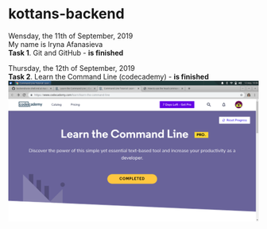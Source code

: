 # kottans-backend
Wensday, the 11th of September, 2019  
My name is Iryna Afanasieva  
**Task 1**. Git and GitHub - **is finished**  

Thursday, the 12th of September, 2019  
**Task 2**. Learn the Command Line (codecademy) - **is finished**  
![codecademy-learn-the-command-line](task_unix_shell/codecademy-learn-the-command-line.png)